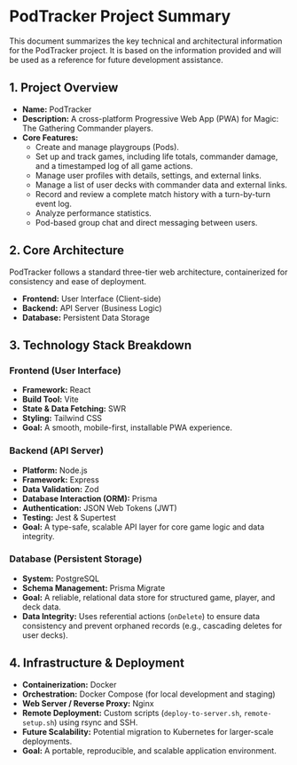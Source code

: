 # PodTracker Project Summary

This document summarizes the key technical and architectural information for the PodTracker project. It is based on the information provided and will be used as a reference for future development assistance.

## 1. Project Overview

- **Name:** PodTracker
- **Description:** A cross-platform Progressive Web App (PWA) for Magic: The Gathering Commander players.
- **Core Features:**
    - Create and manage playgroups (Pods).
    - Set up and track games, including life totals, commander damage, and a timestamped log of all game actions.
    - Manage user profiles with details, settings, and external links.
    - Manage a list of user decks with commander data and external links.
    - Record and review a complete match history with a turn-by-turn event log.
    - Analyze performance statistics.
    - Pod-based group chat and direct messaging between users.

## 2. Core Architecture

PodTracker follows a standard three-tier web architecture, containerized for consistency and ease of deployment.

- **Frontend:** User Interface (Client-side)
- **Backend:** API Server (Business Logic)
- **Database:** Persistent Data Storage

## 3. Technology Stack Breakdown

### Frontend (User Interface)

- **Framework:** React
- **Build Tool:** Vite
- **State & Data Fetching:** SWR
- **Styling:** Tailwind CSS
- **Goal:** A smooth, mobile-first, installable PWA experience.

### Backend (API Server)

- **Platform:** Node.js
- **Framework:** Express
- **Data Validation:** Zod
- **Database Interaction (ORM):** Prisma
- **Authentication:** JSON Web Tokens (JWT)
- **Testing:** Jest & Supertest
- **Goal:** A type-safe, scalable API layer for core game logic and data integrity.

### Database (Persistent Storage)

- **System:** PostgreSQL
- **Schema Management:** Prisma Migrate
- **Goal:** A reliable, relational data store for structured game, player, and deck data.
- **Data Integrity:** Uses referential actions (`onDelete`) to ensure data consistency and prevent orphaned records (e.g., cascading deletes for user decks).

## 4. Infrastructure & Deployment

- **Containerization:** Docker
- **Orchestration:** Docker Compose (for local development and staging)
- **Web Server / Reverse Proxy:** Nginx
- **Remote Deployment:** Custom scripts (`deploy-to-server.sh`, `remote-setup.sh`) using rsync and SSH.
- **Future Scalability:** Potential migration to Kubernetes for larger-scale deployments.
- **Goal:** A portable, reproducible, and scalable application environment.